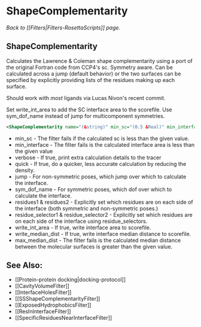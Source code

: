 # ShapeComplementarity
*Back to [[Filters|Filters-RosettaScripts]] page.*
## ShapeComplementarity

Calculates the Lawrence & Coleman shape complementarity using a port of the original Fortran code from CCP4's sc. Symmetry aware. Can be calculated across a jump (default behavior) or the two surfaces can be specified by explicitly providing lists of the residues making up each surface.

Should work with *most* ligands via Lucas Nivon's recent commit.

Set write\_int\_area to add the SC interface area to the scorefile. Use sym\_dof\_name instead of jump for multicomponent symmetries.

```xml
<ShapeComplementarity name="(&string)" min_sc="(0.5 &Real)" min_interface="(0 &Real)" verbose="(0 &bool)" quick="(0 &bool)" jump="(1 &int)" sym_dof_name="('' &string)" residues1="(comma-separated list)" residues2="(comma-separated list)" residue_selector1="('' &string)" residue_selector2="('' &string)" write_int_area="(1 &bool)" write_median_dist="(0 &bool)" max_median_dist="(1000 &Real)"/>
```

* min_sc - The filter fails if the calculated sc is less than the given value.
* min_interface - The filter fails is the calculated interface area is less than the given value
* verbose - If true, print extra calculation details to the tracer
* quick - If true, do a quicker, less accurate calculation by reducing the density. 
* jump - For non-symmetric poses, which jump over which to calculate the interface.
* sym_dof_name - For symmetric poses, which dof over which to calculate the interface.
* residues1 & residues2 - Explicitly set which residues are on each side of the interface (both symmetric and non-symmetric poses.)
* residue_selector1 & residue_selector2 - Explicitly set which residues are on each side of the interface using residue_selectors.
* write_int_area - If true, write interface area to scorefile.
* write_median_dist - If true, write interface median distance to scorefile.
* max_median_dist - The filter fails is the calculated median distance between the molecular surfaces is greater than the given value.

## See Also:

* [[Protein-protein docking|docking-protocol]]
* [[CavityVolumeFilter]]
* [[InterfaceHolesFilter]]
* [[SSShapeComplementarityFilter]]
* [[ExposedHydrophobicsFilter]]
* [[ResInInterfaceFilter]]
* [[SpecificResiduesNearInterfaceFilter]]

